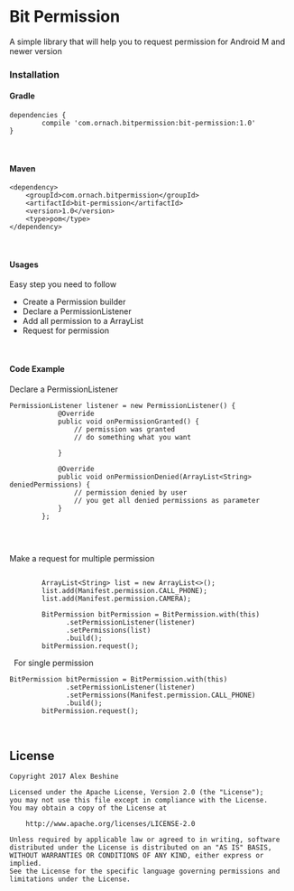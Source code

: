 # Bit Permission
 A simple library that will help you to request permission for Android M and newer version
 &nbsp;
 &nbsp;

### Installation

#### Gradle 

```
dependencies {
        compile 'com.ornach.bitpermission:bit-permission:1.0'
}
```

&nbsp;
#### Maven

```
<dependency>
    <groupId>com.ornach.bitpermission</groupId>    
    <artifactId>bit-permission</artifactId>
    <version>1.0</version>
    <type>pom</type> 
</dependency>
```

&nbsp;
#### Usages

Easy step you need to follow
- Create a Permission builder
- Declare a PermissionListener
- Add all permission to a ArrayList<String>
- Request for permission


&nbsp;
&nbsp;
&nbsp;
#### Code Example

Declare a PermissionListener
```
PermissionListener listener = new PermissionListener() {
			@Override
			public void onPermissionGranted() {
				// permission was granted
				// do something what you want
				
			}

			@Override
			public void onPermissionDenied(ArrayList<String> deniedPermissions) {
				// permission denied by user
				// you get all denied permissions as parameter
			}
		};
		
```
&nbsp;

Make a request for multiple permission
```
		
		ArrayList<String> list = new ArrayList<>();
		list.add(Manifest.permission.CALL_PHONE);
		list.add(Manifest.permission.CAMERA);

		BitPermission bitPermission = BitPermission.with(this)
			  .setPermissionListener(listener)
			  .setPermissions(list)
			  .build();
		bitPermission.request();

```

&nbsp;
For single permission
```
BitPermission bitPermission = BitPermission.with(this)
			  .setPermissionListener(listener)
			  .setPermissions(Manifest.permission.CALL_PHONE)
			  .build();
		bitPermission.request();
```


&nbsp;
&nbsp;
## License
    Copyright 2017 Alex Beshine
    
    Licensed under the Apache License, Version 2.0 (the "License");
    you may not use this file except in compliance with the License.
    You may obtain a copy of the License at

        http://www.apache.org/licenses/LICENSE-2.0

    Unless required by applicable law or agreed to in writing, software
    distributed under the License is distributed on an "AS IS" BASIS,
    WITHOUT WARRANTIES OR CONDITIONS OF ANY KIND, either express or implied.
    See the License for the specific language governing permissions and limitations under the License.
